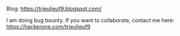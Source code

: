 Blog: https://trieulieuf9.blogspot.com/

I am doing bug bounty. If you want to collaborate, contact me here: https://hackerone.com/trieulieuf9
